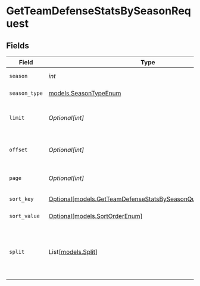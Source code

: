 # GetTeamDefenseStatsBySeasonRequest


## Fields

| Field                                                                                                                      | Type                                                                                                                       | Required                                                                                                                   | Description                                                                                                                | Example                                                                                                                    |
| -------------------------------------------------------------------------------------------------------------------------- | -------------------------------------------------------------------------------------------------------------------------- | -------------------------------------------------------------------------------------------------------------------------- | -------------------------------------------------------------------------------------------------------------------------- | -------------------------------------------------------------------------------------------------------------------------- |
| `season`                                                                                                                   | *int*                                                                                                                      | :heavy_check_mark:                                                                                                         | Season year                                                                                                                | 2025                                                                                                                       |
| `season_type`                                                                                                              | [models.SeasonTypeEnum](../models/seasontypeenum.md)                                                                       | :heavy_check_mark:                                                                                                         | Type of season                                                                                                             | REG                                                                                                                        |
| `limit`                                                                                                                    | *Optional[int]*                                                                                                            | :heavy_minus_sign:                                                                                                         | Maximum number of teams to return                                                                                          | 35                                                                                                                         |
| `offset`                                                                                                                   | *Optional[int]*                                                                                                            | :heavy_minus_sign:                                                                                                         | Number of records to skip for pagination                                                                                   | 0                                                                                                                          |
| `page`                                                                                                                     | *Optional[int]*                                                                                                            | :heavy_minus_sign:                                                                                                         | Page number for pagination                                                                                                 | 1                                                                                                                          |
| `sort_key`                                                                                                                 | [Optional[models.GetTeamDefenseStatsBySeasonQueryParamSortKey]](../models/getteamdefensestatsbyseasonqueryparamsortkey.md) | :heavy_minus_sign:                                                                                                         | Field to sort by                                                                                                           | ypg                                                                                                                        |
| `sort_value`                                                                                                               | [Optional[models.SortOrderEnum]](../models/sortorderenum.md)                                                               | :heavy_minus_sign:                                                                                                         | Sort direction                                                                                                             | DESC                                                                                                                       |
| `split`                                                                                                                    | List[[models.Split](../models/split.md)]                                                                                   | :heavy_minus_sign:                                                                                                         | Defensive situation splits to filter by (supports multiple values)                                                         | [<br/>"TEAM_DEFENSE_NICKEL",<br/>"TEAM_DEFENSE_RED_ZONE"<br/>]                                                             |